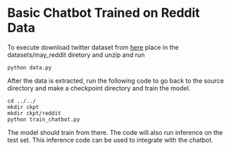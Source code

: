 # Basic Chatbot Trained on Reddit Data

To execute download twitter dataset from [here](https://www.kaggle.com/reddit/reddit-comments-may-2015)
place in the datasets/may_reddit diretory and unzip and run

```
python data.py
```

After the data is extracted, run the following code to go back to the source
directory and make a checkpoint directory and train the model.

```
cd ../../
mkdir ckpt
mkdir ckpt/reddit
python train_chatbot.py
```

The model should train from there. The code will also run inference on the test set.
This inference code can be used to integrate with the chatbot.
